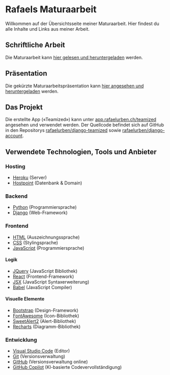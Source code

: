 # Rafaels Maturaarbeit

Willkommen auf der Übersichtsseite meiner Maturaarbeit. Hier findest du alle Inhalte und Links aus meiner Arbeit.

## Schriftliche Arbeit

Die Maturaarbeit kann [hier gelesen und heruntergeladen](./assets/maturaarbeit-v1.2.pdf) werden.

## Präsentation

Die gekürzte Maturaarbeitspräsentation kann [hier angesehen und heruntergeladen](./assets/praesentation-v1.3.pdf) werden.

## Das Projekt

Die erstellte App («Teamized») kann unter [app.rafaelurben.ch/teamized](https://app.rafaelurben.ch/teamized) angesehen und verwendet werden.
Der Quellcode befindet sich auf GitHub in den Repositorys [rafaelurben/django-teamized](https://github.com/rafaelurben/django-teamized) sowie [rafaelurben/django-account](https://github.com/rafaelurben/django-account).

## Verwendete Technologien, Tools und Anbieter

### Hosting

- [Heroku](https://www.heroku.com/) (Server)
- [Hostpoint](https://www.hostpoint.ch/) (Datenbank & Domain)

### Backend

- [Python](https://www.python.org/) (Programmiersprache)
- [Django](https://www.djangoproject.com/) (Web-Framework)

### Frontend

- [HTML](https://developer.mozilla.org/en-US/docs/Web/HTML) (Auszeichnungssprache)
- [CSS](https://developer.mozilla.org/en-US/docs/Web/CSS) (Stylingsprache)
- [JavaScript](https://developer.mozilla.org/en-US/docs/Web/JavaScript) (Programmiersprache)

#### Logik

- [JQuery](https://jquery.com/) (JavaScript Bibliothek)
- [React](https://reactjs.org/) (Frontend-Framework)
- [JSX](https://reactjs.org/docs/introducing-jsx.html) (JavaScript Syntaxerweiterung)
- [Babel](https://babeljs.io/) (JavaScript Compiler)

#### Visuelle Elemente

- [Bootstrap](https://getbootstrap.com/) (Design-Framework)
- [FontAwesome](https://fontawesome.com/) (Icon-Bibliothek)
- [SweetAlert2](https://sweetalert2.github.io/) (Alert-Bibliothek)
- [Recharts](http://recharts.org/) (Diagramm-Bibliothek)

### Entwicklung

- [Visual Studio Code](https://code.visualstudio.com/) (Editor)
- [Git](https://git-scm.com/) (Versionsverwaltung)
- [GitHub](https://github.com) (Versionsverwaltung online)
- [GitHub Copilot](https://copilot.github.com/) (KI-basierte Codevervollständigung)
